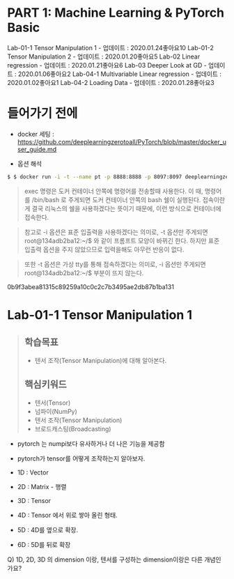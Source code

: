 # PART 1: Machine Learning & PyTorch Basic

Lab-01-1 Tensor Manipulation 1 - 업데이트 : 2020.01.24좋아요10
Lab-01-2 Tensor Manipulation 2 - 업데이트 : 2020.01.20좋아요5
Lab-02 Linear regression - 업데이트 : 2020.01.21좋아요6
Lab-03 Deeper Look at GD - 업데이트 : 2020.01.06좋아요2
Lab-04-1 Multivariable Linear regression - 업데이트 : 2020.01.02좋아요1
Lab-04-2 Loading Data - 업데이트 : 2020.01.28좋아요3

# 들어가기 전에
- docker 세팅 : https://github.com/deeplearningzerotoall/PyTorch/blob/master/docker_user_guide.md

- 옵션 해석
```bash
$ $ docker run -i -t --name pt -p 8888:8888 -p 8097:8097 deeplearningzerotoall/pytorch /bin/bash
```
> exec 명령은 도커 컨테이너 안쪽에 명령어를 전송할때 사용한다.
이 때, 명령어를 /bin/bash 로 주게되면 도커 컨테이너 안쪽의 bash 쉘이 실행된다.
접속이란게 결국 리눅스의 쉘을 사용하겠다는 뜻이기 때문에, 이런 방식으로 컨테이너에 접속한다.

> 참고로 -i 옵션은 표준 입출력을 사용하겠다는 의미로,
-t 옵션만 주게되면 root@134adb2ba12:~/$ 와 같이 프롬프트 모양이 바뀌긴 한다.
하지만 표준 입출력 옵션을 주지 않았으므로 입력을해도 아무런 반응이 없다.

> 또한 -t 옵션은 가상 tty를 통해 접속하겠다는 의미로,
-i 옵션만 주게되면 root@134adb2ba12:~/$ 부분이 뜨지 않는다.

0b9f3abea81315c89259a10c0c2c7b3495ae2db87b1ba131


# Lab-01-1 Tensor Manipulation 1

>
> ## 학습목표
> - 텐서 조작(Tensor Manipulation)에 대해 알아본다.
>
> ## 핵심키워드
> - 텐서(Tensor)
> - 넘파이(NumPy)
> - 텐서 조작(Tensor Manipulation)
> - 브로드캐스팅(Broadcasting)


- pytorch 는 numpi보다 유사하거나 더 나은 기능을 제공함
- pytorch가 tensor를 어떻게 조작하는지 알아보자.

- 1D : Vector
- 2D : Matrix - 행렬
- 3D : Tensor
- 4D : Tensor 에서 위로 쌓아 올린 형태.
- 5D : 4D를 옆으로 확장.
- 6D : 5D를 뒤로 확장



Q) 1D, 2D, 3D 의 dimension 이랑, 텐서를 구성하는 dimension이랑은 다른 개념인가요?
